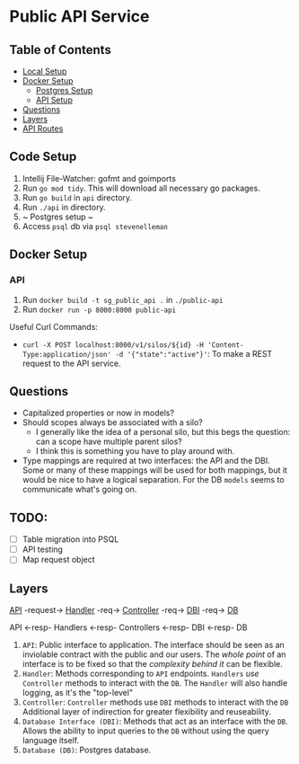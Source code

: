 # Public API Service 

## Table of Contents 
- [Local Setup](#code-setup)
- [Docker Setup](#docker-setup)
    - [Postgres Setup](#postgres)
    - [API Setup](#api)
- [Questions](#questions)
- [Layers](#layers)
- [API Routes](#api-routes)

## Code Setup
1. Intellij File-Watcher: gofmt and goimports
1. Run `go mod tidy`. This will download all necessary go packages. 
2. Run `go build` in `api` directory. 
3. Run `./api` in directory. 
4. ~ Postgres setup ~ 
5. Access `psql` db via `psql stevenelleman`

## Docker Setup

### API  
1. Run `docker build -t sg_public_api .` in `./public-api` 
2. Run `docker run -p 8000:8000 public-api`

Useful Curl Commands:
- `curl -X POST localhost:8000/v1/silos/${id} -H 'Content-Type:application/json' -d '{"state":"active"}'`: To make a REST request to the API service.

## Questions
- Capitalized properties or now in models? 
- Should scopes always be associated with a silo?
    - I generally like the idea of a personal silo, but this begs the question: can a scope have multiple parent silos? 
    - I think this is something you have to play around with.
- Type mappings are required at two interfaces: the API and the DBI. Some or many of these mappings will be used for both mappings, but it would be nice to have a logical separation. For the DB `models` seems to communicate what's going on. 

## TODO: 
- [ ] Table migration into PSQL 
- [ ] API testing 
- [ ] Map request object

## Layers 

[API](./api) -request-> [Handler](../../libraries/golang/guts/handlers) -req-> [Controller](../../libraries/golang/guts/controller) -req-> [DBI](../../libraries/golang/guts/connection) -req-> [DB](../../libraries/golang/guts/connection/service/psql_conn/db) 

API <-resp- Handlers <-resp- Controllers <-resp- DBI <-resp- DB

1. `API`: Public interface to application. The interface should be seen as an inviolable contract with the public and our users. The _whole point_ of an interface is to be fixed so that the _complexity behind it_ can be flexible.  
2. `Handler`: Methods corresponding to `API` endpoints. `Handlers` _use_ `Controller` methods to interact with the `DB`. The `Handler` will also handle logging, as it's the "top-level" 
3. `Controller`: `Controller` methods use `DBI` methods to interact with the `DB` Additional layer of indirection for greater flexibility and reuseability. 
4. `Database Interface (DBI)`: Methods that act as an interface with the `DB`. Allows the ability to input queries to the `DB` without using the query language itself. 
5. `Database (DB)`: Postgres database. 